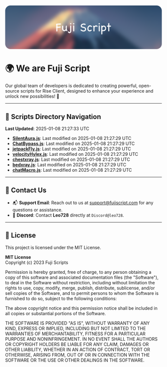 ![Banner](.github/b.webp)

# 🌍 **We are Fuji Script**

Our global team of developers is dedicated to creating powerful, open-source scripts for Rise Client, designed to enhance your experience and unlock new possibilities! 🌟

---
<!-- SCRIPTS_NAVIGATION_START -->
## 📂 **Scripts Directory Navigation**

**Last Updated**: 2025-01-08 21:27:33 UTC

- **[SilentAura.js](scripts/SilentAura.js)**: Last modified on 2025-01-08 21:27:29 UTC
- **[ChatBypass.js](scripts/ChatBypass.js)**: Last modified on 2025-01-08 21:27:29 UTC
- **[jetpackFly.js](scripts/jetpackFly.js)**: Last modified on 2025-01-08 21:27:29 UTC
- **[velocityHylex.js](scripts/velocityHylex.js)**: Last modified on 2025-01-08 21:27:29 UTC
- **[chestxray.js](scripts/chestxray.js)**: Last modified on 2025-01-08 21:27:29 UTC
- **[bedxray.js](scripts/bedxray.js)**: Last modified on 2025-01-08 21:27:29 UTC
- **[chatMacro.js](scripts/chatMacro.js)**: Last modified on 2025-01-08 21:27:29 UTC

<!-- SCRIPTS_NAVIGATION_END -->

---

## 💬 **Contact Us**  
- 📬 **Support Email**: Reach out to us at [support@fujiscript.com](mailto:support@fujiscript.com) for any questions or assistance.  
- 💬 **Discord**: Contact **Leo728** directly at `Discord@leo728`.

---

## 📜 **License**

This project is licensed under the MIT License.  

**MIT License**  
Copyright (c) 2023 Fuji Scripts  

Permission is hereby granted, free of charge, to any person obtaining a copy of this software and associated documentation files (the "Software"), to deal in the Software without restriction, including without limitation the rights to use, copy, modify, merge, publish, distribute, sublicense, and/or sell copies of the Software, and to permit persons to whom the Software is furnished to do so, subject to the following conditions:  

The above copyright notice and this permission notice shall be included in all copies or substantial portions of the Software.  

THE SOFTWARE IS PROVIDED "AS IS", WITHOUT WARRANTY OF ANY KIND, EXPRESS OR IMPLIED, INCLUDING BUT NOT LIMITED TO THE WARRANTIES OF MERCHANTABILITY, FITNESS FOR A PARTICULAR PURPOSE AND NONINFRINGEMENT. IN NO EVENT SHALL THE AUTHORS OR COPYRIGHT HOLDERS BE LIABLE FOR ANY CLAIM, DAMAGES OR OTHER LIABILITY, WHETHER IN AN ACTION OF CONTRACT, TORT OR OTHERWISE, ARISING FROM, OUT OF OR IN CONNECTION WITH THE SOFTWARE OR THE USE OR OTHER DEALINGS IN THE SOFTWARE.  
